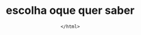 <html lang="pt-BR">
<head>
  <meta charset="UTF-8">
  <meta name="viewport" content="width=device-width, initial-scale=1.0">
  <title>o mundo das plantas🌱</title>


   <link rel="stylesheet" href="styles.css">
</head>
<body>
  <header>
    <h1>escolha oque quer saber </h1>

    </html>
